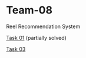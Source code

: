 # Team-08
Reel Recommendation System

[Task 01](https://github.com/SRG-07/Team-08/tree/Task01) (partially solved)

[Task 03](https://github.com/SRG-07/Team-08/tree/Task3)
